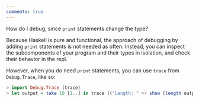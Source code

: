 ```yaml
---
comments: true
---
```


How do I debug, since `print` statements change the type?

Because Haskell is pure and functional, the approach of debugging by adding `print` statements is not needed as often. Instead, you can inspect the subcomponents of your program and their types in isolation, and check their behavior in the repl. 

However, when you do need `print` statements, you can use `trace` from `Debug.Trace`, like so:

```hs title="repl example"
> import Debug.Trace (trace)
> let output = take 10 [1..] in trace (("Length: " <> show (length output))) output
```
